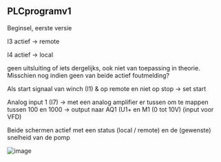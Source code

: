## PLCprogramv1

Beginsel, eerste versie

I3 actief → remote

I4 actief → local

geen uitsluiting of iets dergelijks, ook niet van toepassing in theorie. Misschien nog indien geen van beide actief foutmelding?

Als start signaal van winch (I1) & op remote en niet op stop → set start

Analog input 1 (I7) → met een analog amplifier er tussen om te mappen tussen 100 en 1000 → output naar AQ1 (U1+ en M1 (0 tot 10V) (input voor VFD)

Beide schermen actief met een status (local / remote) en de (gewenste) snelheid van de pomp

![image](https://github.com/samfleur/EDIC_PLC/assets/54836951/ebd99798-918e-41fc-b873-9251d1de49f0)
